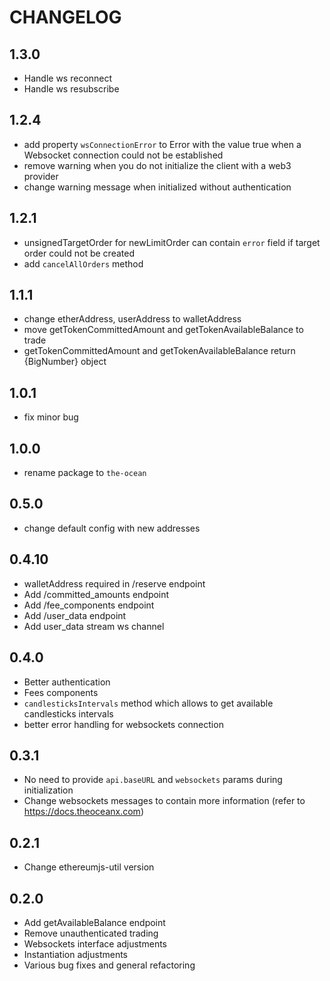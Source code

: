 CHANGELOG
=============

1.3.0
-----

* Handle ws reconnect
* Handle ws resubscribe

1.2.4
-----

* add property `wsConnectionError` to Error with the value true when a Websocket connection could not be established
* remove warning when you do not initialize the client with a web3 provider
* change warning message when initialized without authentication

1.2.1
-----

* unsignedTargetOrder for newLimitOrder can contain `error` field if target order could not be created
* add `cancelAllOrders` method

1.1.1
-----

* change etherAddress, userAddress to walletAddress
* move getTokenCommittedAmount and getTokenAvailableBalance to trade
* getTokenCommittedAmount and getTokenAvailableBalance return {BigNumber} object

1.0.1
-----

* fix minor bug

1.0.0
-----

* rename package to `the-ocean`

0.5.0
-----

* change default config with new addresses

0.4.10
------

* walletAddress required in /reserve endpoint
* Add /committed_amounts endpoint
* Add /fee_components endpoint
* Add /user_data endpoint
* Add user_data stream ws channel

0.4.0
------

* Better authentication
* Fees components
* `candlesticksIntervals` method which allows to get available candlesticks intervals
* better error handling for websockets connection

0.3.1
------

* No need to provide `api.baseURL` and `websockets` params during initialization
* Change websockets messages to contain more information (refer to https://docs.theoceanx.com)

0.2.1
------

* Change ethereumjs-util version

0.2.0
------

* Add getAvailableBalance endpoint
* Remove unauthenticated trading
* Websockets interface adjustments
* Instantiation adjustments
* Various bug fixes and general refactoring
